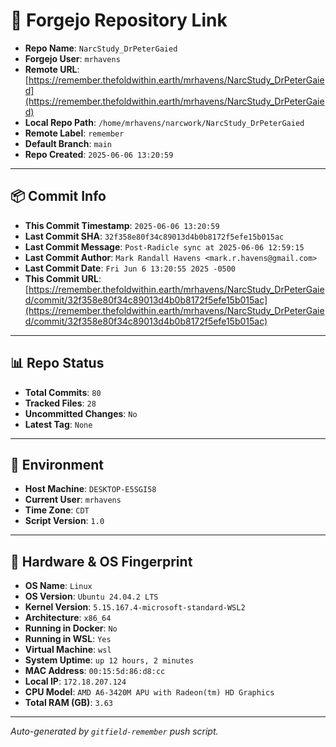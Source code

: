 # 🔗 Forgejo Repository Link

- **Repo Name**: `NarcStudy_DrPeterGaied`
- **Forgejo User**: `mrhavens`
- **Remote URL**: [https://remember.thefoldwithin.earth/mrhavens/NarcStudy_DrPeterGaied](https://remember.thefoldwithin.earth/mrhavens/NarcStudy_DrPeterGaied)
- **Local Repo Path**: `/home/mrhavens/narcwork/NarcStudy_DrPeterGaied`
- **Remote Label**: `remember`
- **Default Branch**: `main`
- **Repo Created**: `2025-06-06 13:20:59`

---

## 📦 Commit Info

- **This Commit Timestamp**: `2025-06-06 13:20:59`
- **Last Commit SHA**: `32f358e80f34c89013d4b0b8172f5efe15b015ac`
- **Last Commit Message**: `Post-Radicle sync at 2025-06-06 12:59:15`
- **Last Commit Author**: `Mark Randall Havens <mark.r.havens@gmail.com>`
- **Last Commit Date**: `Fri Jun 6 13:20:55 2025 -0500`
- **This Commit URL**: [https://remember.thefoldwithin.earth/mrhavens/NarcStudy_DrPeterGaied/commit/32f358e80f34c89013d4b0b8172f5efe15b015ac](https://remember.thefoldwithin.earth/mrhavens/NarcStudy_DrPeterGaied/commit/32f358e80f34c89013d4b0b8172f5efe15b015ac)

---

## 📊 Repo Status

- **Total Commits**: `80`
- **Tracked Files**: `28`
- **Uncommitted Changes**: `No`
- **Latest Tag**: `None`

---

## 🧭 Environment

- **Host Machine**: `DESKTOP-E5SGI58`
- **Current User**: `mrhavens`
- **Time Zone**: `CDT`
- **Script Version**: `1.0`

---

## 🧬 Hardware & OS Fingerprint

- **OS Name**: `Linux`
- **OS Version**: `Ubuntu 24.04.2 LTS`
- **Kernel Version**: `5.15.167.4-microsoft-standard-WSL2`
- **Architecture**: `x86_64`
- **Running in Docker**: `No`
- **Running in WSL**: `Yes`
- **Virtual Machine**: `wsl`
- **System Uptime**: `up 12 hours, 2 minutes`
- **MAC Address**: `00:15:5d:86:d8:cc`
- **Local IP**: `172.18.207.124`
- **CPU Model**: `AMD A6-3420M APU with Radeon(tm) HD Graphics`
- **Total RAM (GB)**: `3.63`

---

_Auto-generated by `gitfield-remember` push script._
